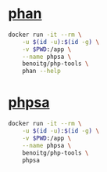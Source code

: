 # [phan](https://github.com/etsy/phan)

```bash
docker run -it --rm \
    -u $(id -u):$(id -g) \
    -v $PWD:/app \
    --name phpsa \
    benoitg/php-tools \
    phan --help
```

# [phpsa](https://phpsa.dmtry.me/)

```bash
docker run -it --rm \
    -u $(id -u):$(id -g) \
    -v $PWD:/app \
    --name phpsa \
    benoitg/php-tools \
    phpsa
```
